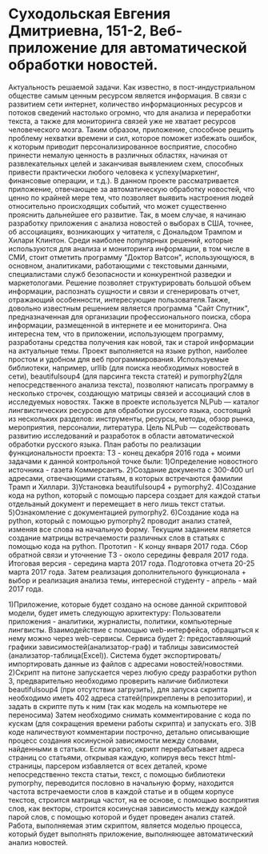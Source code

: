 # Суходольская Евгения Дмитриевна, 151-2, Веб-приложение для автоматической обработки новостей.
Актуальность решаемой задачи.
Как известно, в пост-индустриальном обществе самым ценным ресурсом является информация. В связи с развитием сети интернет, количество информационных ресурсов и потоков сведений настолько огромно, что для анализа и переработки текста, а также для мониторинга связей уже не хватает ресурсов человеческого мозга. Таким образом, приложение, способное решить проблему нехватки времени и сил, которое поможет избежать ошибок, к которым приводит персонализированное восприятие, способно принести немалую ценность в различных областях, начиная от развлекательных целей и заканчивая выявлением схем, способных привести практически любого человека к успеху(маркетинг, финансовые операции, и т.д.). В данном проекте рассматривается приложение, отвечающее за автоматическую обработку новостей, что ценно по крайней мере тем, что позволяет выявить настроения людей относительно происходящих событий, что может существенно прояснить дальнейшее его развитие. Так, в моем случае, я начинаю разработку приложения с анализа новостей о выборах в США, точнее, об ассоциациях, возникающих у читателя, с Дональдом Трампом и Хилари Клинтон. 
Среди наиболее популярных решений, которые используются для анализа и мониторинга информации, в том числе в СМИ, стоит отметить программу "Доктор Ватсон", использующуюся, в основном, аналитиками, работающими с текстовыми данными, специалистами служб безопасности и конкурентной разведки и маркетологами. Решение позволяет структурировать большой объем информации, распознать сущности и связи и сгенерировать отчет, отражающий особенности, интересующие пользователя.Также, довольно известным решением является программа "Сайт Спутник", предназначенная для организации профессионального поиска, сбора информации, размещенной в интернете и ее мониторинга. Она интересна тем, что в приложении, использующем программу, разработаны средства получения как новой, так и старой информации на актуальные темы.
Проект выполняется на языке python, наиболее простом и удобном для веб программирования. Используемые библиотеки, например, urllib (для поиска необходимых новостей в сети), beautifulsoup4 (для парсинга текста статей) и pymorphy2(для непосредственного анализа текста), позволяют написать программу в несколько строчек, создающую матрицы связей и ассоциаций слов в исследуемых новостях. Также в проекте используется NLPub — каталог лингвистических ресурсов для обработки русского языка, состоящий из нескольких разделов: инструменты, ресурсы, методы, обзор рынка, мероприятия, персоналии, литература. Цель NLPub — содействовать развитию исследований и разработок в области автоматической обработки русского языка.
План работы по реализации функциональности проекта:
ТЗ - конец декабря 2016 года + моими задачами к данной контрольной точке были:
1)Определение новостного источника - газета Коммерсантъ.
2)Создание документа с 300-400 url адресами, отвечающими статьям, в которых встречаются фамилии Трамп и Хиллари.
3)Установка beautifulsoup4 + pymorphy2.
4)Создание кода на python, который с помощью парсера создает для каждой статьи отдельаный документ и перемещает в него лишь текст статьи.
5)Ознакомление с документацией pymorphy2.
6)Создание кода на python, который с помощью pymorphy2 проводит анализ статей, изменяя все слова на начальную форму.
Текущим заданием является создание матрицы встречаемости различных слов в статьях с помощью кода на python.
Прототип - К концу января 2017 года.
Сбор обратной связи и уточнение ТЗ - около середины февраля 2017 года.
Итоговая версия - середина марта 2017 года.
Подготовка отчета 20-25 марта 2017 года.
Затем реализация дополнительного функционала + выбор и реализация анализа темы, интересной студенту - апрель - май 2017 года.

1)Приложение, которые будет создано на основе данной скриптовой модели, будет иметь следующую архитектуру:
Пользователи приложения - аналитики, журналисты, политики, компьютерные лингвисты.
Взаимодействие с помощью web-интерфейса, обращаться к нему можно через web-сервисы.
Сервиса будет 2: предоставляющий графики зависимостей(анализатор-граф) и таблицы зависимостей (анализатор-таблица(Excel)).
Система будет экспортировать/импортировать данные из файлов с адресами новостей/новостями.
2)Скрипт на питоне запускается через любую среду разработки python 3, предварительно необходимо проверить наличие библиотеки beautifulsoup4 (при отсутствии загрузить), для запуска скрипта необходимо иметь 402 адреса статей(прикреплены в репозитории), и задать в скрипте путь к ним (так как модель на компьютере не переносима)
Затем необходимо снимать комментирование с кода по кускам (для сокращения времени работы скрипта) и запускать его.
3)В коде наличествуют комментарии построчно, детально описывающие процесс создания косинусной зависимости между словами, найденными в статьях. Если кратко, скрипт перерабатывает адреса страниц со статьями, открывая каждую, копируя весь текст html-страницы, парсером избавляется от всех деталей, кроме непосредственно текста статьи, текст, с помощью библиотеки pymorphy, переводится пословно в начальную форму, находится частота встречаемости слов в каждой статье и в общем корпусе текстов, строится матрица частот, на ее основе, с помощью восприятия слов, как векторы, строится косинусная зависимость между каждой парой слов, с помощью которой и будет проведен анализ статей. Работа, выполняемая этим скриптом, является моделью процесса, который будет выполнять приложение, выполняющее автоматический анализ новостей.
